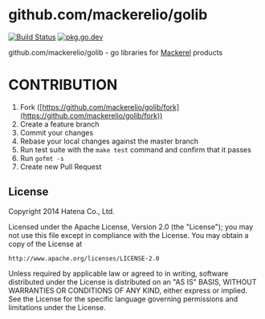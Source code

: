github.com/mackerelio/golib
===
[![Build Status](https://github.com/mackerelio/golib/workflows/Build/badge.svg?branch=master)][actions]
[![pkg.go.dev](https://pkg.go.dev/badge/github.com/mackerelio/golib)][pkg.go.dev]

[actions]: https://github.com/mackerelio/golib/actions?workflow=Build
[pkg.go.dev]: https://pkg.go.dev/github.com/mackerelio/golib

github.com/mackerelio/golib - go libraries for [Mackerel][Mackerel] products

[Mackerel]: https://mackerel.io

# CONTRIBUTION

1. Fork ([https://github.com/mackerelio/golib/fork](https://github.com/mackerelio/golib/fork))
2. Create a feature branch
3. Commit your changes
4. Rebase your local changes against the master branch
5. Run test suite with the `make test` command and confirm that it passes
6. Run `gofmt -s`
7. Create new Pull Request

License
----------

Copyright 2014 Hatena Co., Ltd.

Licensed under the Apache License, Version 2.0 (the "License"); you may not use this file except in compliance with the License. You may obtain a copy of the License at

    http://www.apache.org/licenses/LICENSE-2.0

Unless required by applicable law or agreed to in writing, software distributed under the License is distributed on an "AS IS" BASIS, WITHOUT WARRANTIES OR CONDITIONS OF ANY KIND, either express or implied. See the License for the specific language governing permissions and limitations under the License.
